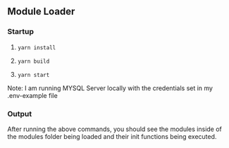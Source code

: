 ## Module Loader
### Startup
1. ```yarn install```

2. ```yarn build```

3. ```yarn start```

Note: I am running MYSQL Server locally with the credentials set in my .env-example file

### Output
After running the above commands, you should see the modules inside of the modules folder being loaded and their init functions being executed. 